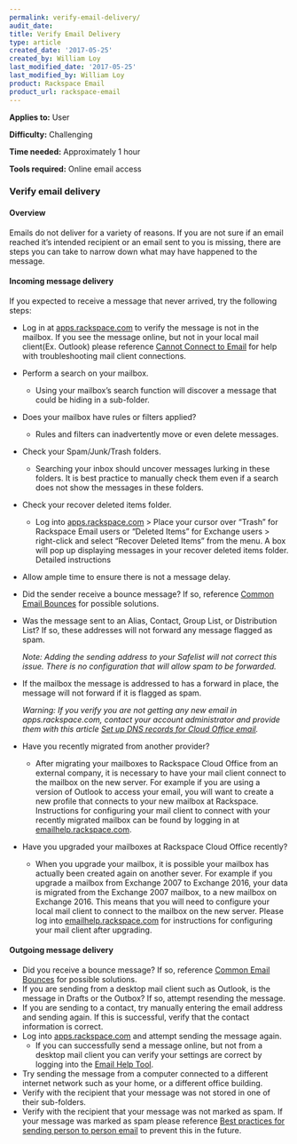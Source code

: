 ```yaml
---
permalink: verify-email-delivery/
audit_date:
title: Verify Email Delivery
type: article
created_date: '2017-05-25'
created_by: William Loy
last_modified_date: '2017-05-25'
last_modified_by: William Loy
product: Rackspace Email
product_url: rackspace-email
---
```

**Applies to:** User

**Difficulty:** Challenging

**Time needed:** Approximately 1 hour

**Tools required:** Online email access


### Verify email delivery


#### Overview
Emails do not deliver for a variety of reasons. If you are not sure if an email reached it’s  intended recipient or an email sent to you is missing, there are steps you can take to narrow down what may have happened to the message.




#### Incoming message delivery
If you expected to receive a message that never arrived, try the following steps:
- Log in at [apps.rackspace.com](apps.rackspace.com) to verify the message is not in the mailbox. If you see the message online, but not in your local mail client(Ex. Outlook) please reference [Cannot Connect to Email](/how-to/cannot-connect-to-email/) for help with troubleshooting mail client connections. 
-	Perform a search on your mailbox.
    - Using your mailbox’s search function will discover a message that could be hiding in a sub-folder.
-	Does your mailbox have rules or filters applied?
    - Rules and filters can inadvertently move or even delete messages.
-	Check your Spam/Junk/Trash folders.
    - Searching your inbox should uncover messages lurking in these folders. It is best practice to manually check them even if a search does not show the messages in these folders.
-	Check your recover deleted items folder.

    - Log into [apps.rackspace.com](apps.rackspace.com) > Place your cursor over “Trash” for Rackspace Email users or “Deleted Items” for Exchange users > right-click and select “Recover Deleted Items” from the menu. A box will pop up displaying messages in your recover deleted items folder. Detailed instructions

- Allow ample time to ensure there is not a message delay.
-	Did the sender receive a bounce message? If so, reference [Common Email Bounces](/how-to/common-email-bounces/) for possible solutions.
-	Was the message sent to an Alias, Contact, Group List, or Distribution List? If so, these addresses will not forward any message flagged as spam.

    *Note: Adding the sending address to your Safelist will not correct this issue. There is no configuration that will allow spam to be forwarded.*

- If the mailbox the message is addressed to has a forward in place, the message will not forward if it is flagged as spam.

    *Warning: If you verify you are not getting any new email in apps.rackspace.com, contact your account administrator and provide them with this article [Set up DNS records for Cloud Office email](/how-to/set-up-dns-records-for-cloud-office-email/).*

- Have you recently migrated from another provider?

    - After migrating your mailboxes to Rackspace Cloud Office from an external company, it is necessary to have your mail client connect to the mailbox on the new server. For example if you are using a version of Outlook to access your email, you will want to create a new profile that connects to your new mailbox at Rackspace. Instructions for configuring your mail client to connect with your recently migrated mailbox can be found by logging in at [emailhelp.rackspace.com](emailhelp.rackspace.com).

- Have you upgraded your mailboxes at Rackspace Cloud Office recently?

    - When you upgrade your mailbox, it is possible your mailbox has actually been created again on another sever. For example if you upgrade a mailbox from Exchange 2007 to Exchange 2016, your data is migrated from the Exchange 2007 mailbox, to a new mailbox on Exchange 2016. This means that you will need to configure your local mail client to connect to the mailbox on the new server. Please log into [emailhelp.rackspace.com](emailhelp.rackspace.com) for instructions for configuring your mail client after upgrading.



#### Outgoing message delivery
-	Did you receive a bounce message? If so, reference [Common Email Bounces](/how-to/common-email-bounces/) for possible solutions.
-	If you are sending from a desktop mail client such as Outlook, is the message in Drafts or the Outbox? If so, attempt resending the message.
- If you are sending to a contact, try manually entering the email address and sending again. If this is successful, verify that the contact information is correct.
-	Log into [apps.rackspace.com](apps.rackspace.com) and attempt sending the message again.
    - If you can successfully send a message online, but not from a desktop mail client you can verify your settings are correct by logging into the [Email Help Tool](emailhelp.rackspace.com).  
-	Try sending the message from a computer connected to a different internet network such as your home, or a different office building.
-	Verify with the recipient that your message was not stored in one of their sub-folders.
-	Verify with the recipient that your message was not marked as spam. If your message was marked as spam please reference [Best practices for sending person to person email](/how-to/best-practices-for-sending-person-to-person-email/) to prevent this in the future.
